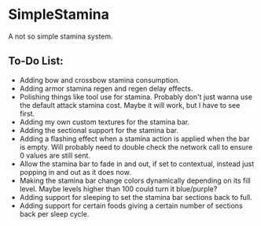 # SimpleStamina
A not so simple stamina system.

## To-Do List:
- Adding bow and crossbow stamina consumption.
- Adding armor stamina regen and regen delay effects.
- Polishing things like tool use for stamina. Probably don't just wanna use the default attack stamina cost. Maybe it will work, but I have to see first.
- Adding my own custom textures for the stamina bar.
- Adding the sectional support for the stamina bar.
- Adding a flashing effect when a stamina action is applied when the bar is empty. Will probably need to double check the network call to ensure 0 values are still sent.
- Allow the stamina bar to fade in and out, if set to contextual, instead just popping in and out as it does now.
- Making the stamina bar change colors dynamically depending on its fill level. Maybe levels higher than 100 could turn it blue/purple?
- Adding support for sleeping to set the stamina bar sections back to full.
- Adding support for certain foods giving a certain number of sections back per sleep cycle.

